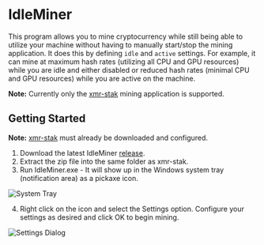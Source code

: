 # IdleMiner

This program allows you to mine cryptocurrency while still being able to utilize your machine without having to manually start/stop the mining application.
It does this by defining `idle` and `active` settings. For example, it can mine at maximum hash rates (utilizing all CPU and GPU resources) while you are idle
and either disabled or reduced hash rates (minimal CPU and GPU resources) while you are active on the machine.

**Note:** Currently only the [xmr-stak](https://github.com/fireice-uk/xmr-stak) mining application is supported.

## Getting Started

**Note:** [xmr-stak](https://github.com/fireice-uk/xmr-stak) must already be downloaded and configured.

1. Download the latest IdleMiner [release](https://github.com/devinbileck/IdleMiner/releases/latest).
2. Extract the zip file into the same folder as xmr-stak.
3. Run IdleMiner.exe - It will show up in the Windows system tray (notification area) as a pickaxe icon.

![System Tray](https://image.ibb.co/n5jL1d/Idle_Miner_System_Tray.png "System Tray")

4. Right click on the icon and select the Settings option. Configure your settings as desired and click OK to begin mining.

![Settings Dialog](https://image.ibb.co/emRfd9/Idle_Miner_Settings.png "Settings Dialog")